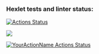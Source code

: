 ### Hexlet tests and linter status:
[![Actions Status](https://github.com/FIVESIDEBAR/frontend-project-lvl1/workflows/hexlet-check/badge.svg)](https://github.com/FIVESIDEBAR/frontend-project-lvl1/actions)

<a href="https://codeclimate.com/github/FIVESIDEBAR/frontend-project-lvl1/maintainability"><img src="https://api.codeclimate.com/v1/badges/13c6ee704b20c3f1674f/maintainability" /></a>

[![YourActionName Actions Status](https://github.com/FIVESIDEBAR/frontend-project-lvl1/workflows/GitAction/badge.svg)](https://github.com/FIVESIDEBAR/frontend-project-lvl1/actions)
